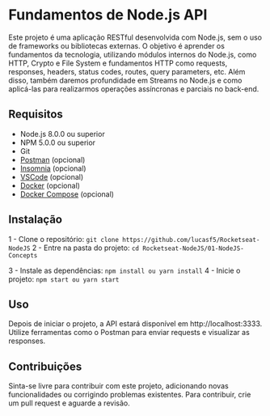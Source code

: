 # Fundamentos de Node.js API

Este projeto é uma aplicação RESTful desenvolvida com Node.js, sem o uso de frameworks ou bibliotecas externas. O objetivo é aprender os fundamentos da tecnologia, utilizando módulos internos do Node.js, como HTTP, Crypto e File System e fundamentos HTTP como requests, responses, headers, status codes, routes, query parameters, etc. Além disso, também daremos profundidade em Streams no Node.js e como aplicá-las para realizarmos operações assíncronas e parciais no back-end.

## Requisitos

- Node.js 8.0.0 ou superior
- NPM 5.0.0 ou superior
- Git
- [Postman](https://www.getpostman.com/)  (opcional)
- [Insomnia](https://insomnia.rest/) (opcional)
- [VSCode](https://code.visualstudio.com/) (opcional)
- [Docker](https://www.docker.com/) (opcional)
- [Docker Compose](https://docs.docker.com/compose/) (opcional)

## Instalação

1 - Clone o repositório:
    ```
    git clone https://github.com/lucasf5/Rocketseat-NodeJS
    ```
2 - Entre na pasta do projeto: 
    ```
    cd Rocketseat-NodeJS/01-NodeJS-Concepts
    ```

3 - Instale as dependências: 
    ```
    npm install ou yarn install
    ```
4 - Inicie o projeto: 
    ```
    npm start ou yarn start
    ```

## Uso

Depois de iniciar o projeto, a API estará disponível em http://localhost:3333. Utilize ferramentas como o Postman para enviar requests e visualizar as responses.

## Contribuições
Sinta-se livre para contribuir com este projeto, adicionando novas funcionalidades ou corrigindo problemas existentes. Para contribuir, crie um pull request e aguarde a revisão.